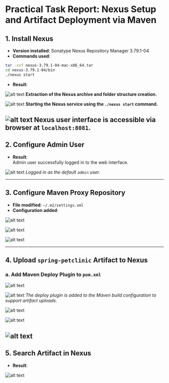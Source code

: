 # Practical Task Report: Nexus Setup and Artifact Deployment via Maven

## 1. Install Nexus
- **Version installed**: Sonatype Nexus Repository Manager 3.79.1-04  
- **Commands used**:
```bash
tar -xvf nexus-3.79.1-04-mac-x86_64.tar
cd nexus-3.79.1-04/bin
./nexus start
```
- **Result**:  


 ![alt text](<Screenshot 2125-04-17 at 12.01.32.png>)
**Extraction of the Nexus archive and folder structure creation.**

![alt text](<Screenshot 2125-04-17 at 12.04.16.png>)
**Starting the Nexus service using the `./nexus start` command.**

![alt text](<Screenshot 2125-04-17 at 12.06.03.png>)
**Nexus user interface is accessible via browser at `localhost:8081`.**
---

## 2. Configure Admin User
- **Result**:  
Admin user successfully logged in to the web interface.


![alt text](<Screenshot 2125-04-17 at 12.12.24.png>) 
_Logged in as the default `admin` user._

---

## 3. Configure Maven Proxy Repository

- **File modified**: `~/.m2/settings.xml`  
- **Configuration added**:

![alt text](<Screenshot 2125-04-17 at 12.28.43.png>)

![alt text](<Screenshot 2125-04-17 at 12.30.34.png>)

![alt text](<Screenshot 2125-04-17 at 12.30.44.png>)


---

## 4. Upload `spring-petclinic` Artifact to Nexus

### a. Add Maven Deploy Plugin to `pom.xml`

![alt text](<Screenshot 2125-04-17 at 12.37.30.png>)

![alt text](<Screenshot 2125-04-17 at 12.50.16.png>)
_The deploy plugin is added to the Maven build configuration to support artifact uploads._

![alt text](<Screenshot 2125-04-17 at 12.56.39.png>)

![alt text](<Screenshot 2125-04-17 at 12.47.51.png>)

![alt text](<Screenshot 2125-04-17 at 03.01.25.png>)
---


## 5. Search Artifact in Nexus

- **Result**:  


![alt text](<Screenshot 2125-04-17 at 03.05.13.png>)
